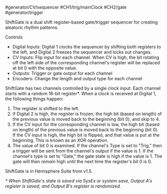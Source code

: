 #generator/CV/sequencer #CH1/trig/mainClock #CH2/gate #generator/trigger

ShiftGate is a dual shift register-based gate/trigger sequencer for creating aleatoric rhythm patterns.

Controls
* Digital Inputs: Digital 1 clocks the sequencer by shifting both registers to the left, and Digital 2 freezes the sequencer and locks out changes.
* CV Inputs: Flip input for each channel. When CV is high, the bit rotating off the left side of the corresponding channel's register will be replaced at bit 0 with the opposite value.
* Outputs: Trigger or gate output for each channel
* Encoders: Change the length and output type for each channel

ShiftGate has two channels controlled by a single clock input. Each channel starts with a random 16-bit register*. When a clock is received at Digital 1, the following things happen:

1. The register is shifted to the left. 
1. If Digital 2 is high, the register is frozen; the high bit (based on length) of the previous value is moved back to the beginning (bit 0), and skip to 4.
1. If the CV input for the corresponding channel is low, the high bit (based on length) of the previous value is moved back to the beginning (bit 0). If the CV input is high, the high bit is flipped, and that value is put at the beginning. This is known as an XOR operation.
1. The value of bit 0 is examined. If the channel's Type is set to "Trig," then a trigger will be sent from the channel's output if the value is 1. If the channel's type is set to "Gate," the gate state is high if the value is 1. The gate will then _remain_ high until the next time the register's bit 0 is 0.

ShiftGate is in Hemisphere Suite from v1.5.

_* When ShiftGate's state is saved via SysEx or system save, Output A's register is saved, and Output B's register is randomized._